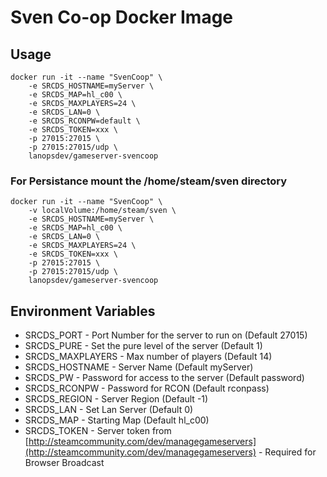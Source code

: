 # Sven Co-op Docker Image

## Usage

```
docker run -it --name "SvenCoop" \
    -e SRCDS_HOSTNAME=myServer \
    -e SRCDS_MAP=hl_c00 \
    -e SRCDS_MAXPLAYERS=24 \
    -e SRCDS_LAN=0 \
    -e SRCDS_RCONPW=default \
    -e SRCDS_TOKEN=xxx \
    -p 27015:27015 \
    -p 27015:27015/udp \
    lanopsdev/gameserver-svencoop
```

### For Persistance mount the /home/steam/sven directory

```
docker run -it --name "SvenCoop" \
    -v localVolume:/home/steam/sven \
    -e SRCDS_HOSTNAME=myServer \
    -e SRCDS_MAP=hl_c00 \
    -e SRCDS_LAN=0 \
    -e SRCDS_MAXPLAYERS=24 \
    -e SRCDS_TOKEN=xxx \
    -p 27015:27015 \
    -p 27015:27015/udp \
    lanopsdev/gameserver-svencoop
```


## Environment Variables

* SRCDS_PORT - Port Number for the server to run on (Default 27015)
* SRCDS_PURE - Set the pure level of the server (Default 1)
* SRCDS_MAXPLAYERS - Max number of players (Default 14)
* SRCDS_HOSTNAME - Server Name (Default myServer)
* SRCDS_PW - Password for access to the server (Default password)
* SRCDS_RCONPW - Password for RCON (Default rconpass)
* SRCDS_REGION - Server Region (Default -1)
* SRCDS_LAN - Set Lan Server (Default 0)
* SRCDS_MAP - Starting Map (Default hl_c00)
* SRCDS_TOKEN - Server token from [http://steamcommunity.com/dev/managegameservers](http://steamcommunity.com/dev/managegameservers) - Required for Browser Broadcast
